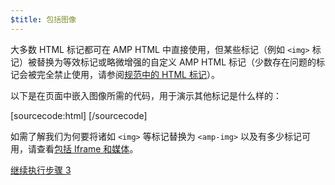 ```yaml
---
$title: 包括图像
---
```


大多数 HTML 标记都可在 AMP HTML 中直接使用，但某些标记（例如 `<img>` 标记）被替换为等效标记或略微增强的自定义 AMP HTML 标记（少数存在问题的标记会被完全禁止使用，请参阅[规范中的 HTML 标记](/zh_cn/docs/reference/spec.html)）。

以下是在页面中嵌入图像所需的代码，用于演示其他标记是什么样的：

[sourcecode:html]
<amp-img src="welcome.jpg" alt="Welcome" height="400" width="800"></amp-img>
[/sourcecode]

如需了解我们为何要将诸如 `<img>` 等标记替换为 `<amp-img>` 以及有多少标记可用，请查看[包括 Iframe 和媒体](/zh_cn/docs/guides/author-develop/amp_replacements.html)。

<a class="go-button button" href="/zh_cn/docs/tutorials/create/presentation_layout.html">继续执行步骤 3</a>
